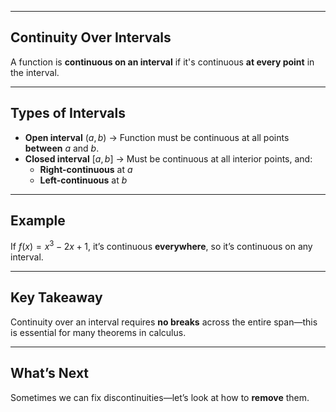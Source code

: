 
---

## Continuity Over Intervals

A function is **continuous on an interval** if it's continuous **at every point** in the interval.

---

## Types of Intervals

- **Open interval** $(a, b)$ → Function must be continuous at all points **between** $a$ and $b$.
- **Closed interval** $[a, b]$ → Must be continuous at all interior points, and:
  - **Right-continuous** at $a$
  - **Left-continuous** at $b$

---

## Example

If $f(x) = x^3 - 2x + 1$, it’s continuous **everywhere**, so it’s continuous on any interval.

---

## Key Takeaway

Continuity over an interval requires **no breaks** across the entire span—this is essential for many theorems in calculus.

---

## What’s Next

Sometimes we can fix discontinuities—let’s look at how to **remove** them.
